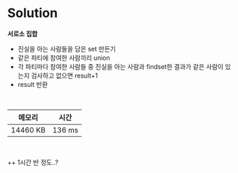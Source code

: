 # Solution

**서로소 집합**

- 진실을 아는 사람들을 담은 set 만든기
- 같은 파티에 참여한 사람끼리 union
- 각 파티마다 참여한 사람들 중 진실을 아는 사람과 findset한 결과가 같은 사람이 있는지 검사하고 없으면 result+1
- result 반환
</br>

|메모리|시간|
|---|---|
|14460 KB|136 ms|
</br>

++ 1시간 반 정도..?